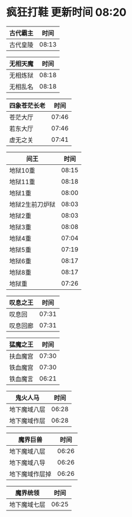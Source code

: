 # 疯狂打鞋 更新时间 08:20

| 古代霸主   | 时间    |
|--------|-------|
| 古代皇陵 | 08:13 |

| 无相天魔   | 时间    |
|--------|-------|
| 无相炼狱 | 08:18 |
| 无相乱名 | 08:18 |

| 四象苍茫长老   | 时间    |
|--------|-------|
| 苍茫大厅 | 07:46 |
| 若东大厅 | 07:46 |
| 虚无之关 | 07:41 |

| 间王   | 时间    |
|--------|-------|
| 地狱10重 | 08:15 |
| 地狱11重 | 08:18 |
| 地狱1重 | 08:00 |
| 地狱2生前刀炉狱 | 08:03 |
| 地狱2重 | 08:03 |
| 地狱3重 | 08:08 |
| 地狱4重 | 07:04 |
| 地狱5重 | 07:19 |
| 地狱6重 | 08:17 |
| 地狱8重 | 08:17 |
| 地狱重 | 07:26 |

| 叹息之王   | 时间    |
|--------|-------|
| 叹息回 | 07:31 |
| 叹息回廊 | 07:31 |

| 猛魔之王   | 时间    |
|--------|-------|
| 扶血魔宫 | 07:30 |
| 铁血魔宫 | 07:30 |
| 铁血魔言 | 06:21 |

| 鬼火人马   | 时间    |
|--------|-------|
| 地下魔域八层 | 06:28 |
| 地下魔域作层 | 06:28 |

| 魔界巨兽   | 时间    |
|--------|-------|
| 地下魔域八层 | 06:26 |
| 地下魔域八导 | 06:26 |
| 地下魔域作层掉 | 06:26 |

| 魔界统领   | 时间    |
|--------|-------|
| 地下魔域七层 | 06:25 |